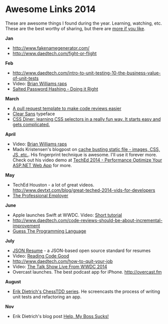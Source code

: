 <!--{Title:"Great Stuff From 2014",PublishedOn:"20-Dec-2014 05:00",Intro:"All the great articles I found and reshared throughout 2014 that deserve another look at year's end. Developer related and some funny."}-->
Awesome Links 2014
============

These are awesome things I found during the year. Learning, watching, etc. These are the best worthy of sharing, but there are [more if you like](https://twitter.com/Philoushka/favorites).

**Jan**

- http://www.fakenamegenerator.com/
- http://www.daedtech.com/fight-or-flight

**Feb**

- http://www.daedtech.com/intro-to-unit-testing-10-the-business-value-of-unit-tests
- Video: [Brian Williams raps](https://www.youtube.com/watch?v=-YCeIgt7hMs)
- [Salted Password Hashing - Doing it Right](https://crackstation.net/hashing-security.htm)

**March**

- [A pull request template to make code reviews easier](http://quickleft.com/blog/pull-request-templates-make-code-review-easier?utm_content=bufferc3d4b)
- [Clear Sans](https://01.org/clear-sans) typeface
- [CSS Diner: learning CSS selectors in a really fun way. It starts easy and gets complicated.](http://flukeout.github.io/)

**April**
- Video: [Brian Williams raps](https://www.youtube.com/watch?v=jidziKYG9jk)
- Mads Kristensen's blogpost on [cache busting static file - images, CSS, JS, etc.](http://madskristensen.net/post/cache-busting-in-aspnet). His fingerprint technique is awesome. I'll use it forever more. Check out his video demo at [TechEd 2014 - Performance Optimize Your ASP.NET Web App](http://channel9.msdn.com/events/TechEd/NorthAmerica/2014/DEV-B418) for more.

**May**

- TechEd Houston - a lot of great videos. http://www.devtxt.com/blog/great-teched-2014-vids-for-developers
- [The Professional Employer](http://blog.markrendle.net/2012/08/23/the-professional-employer/)

**June**

- Apple launches Swift at WWDC. Video: [Short tutorial](https://www.youtube.com/watch?v=w_0QPVG2pQk)
- http://www.daedtech.com/code-reviews-should-be-about-incremental-improvement
- [Guess The Programming Language](http://tutorialzine.com/2014/06/guess-the-programming-language/)

**July**

- [JSON Resume](http://jsonresume.org) - a JSON-based open source standard for resumes  
- Video: [Reading Code Good](https://www.youtube.com/watch?v=mW_xKGUKLpk)
- http://www.daedtech.com/how-to-quit-your-job
- Video: [The Talk Show Live From WWDC 2014](http://vimeo.com/101856655)
- Overcast launches. The best podcast app for iPhone. http://overcast.fm

**August**

- [Erik Dietrich's ChessTDD series](http://www.daedtech.com/tag/chesstdd). He screencasts the process of writing unit tests and refactoring an app.

**Nov**

- Erik Dietrich's blog post [Help, My Boss Sucks!](http://www.daedtech.com/help-my-boss-sucks)
